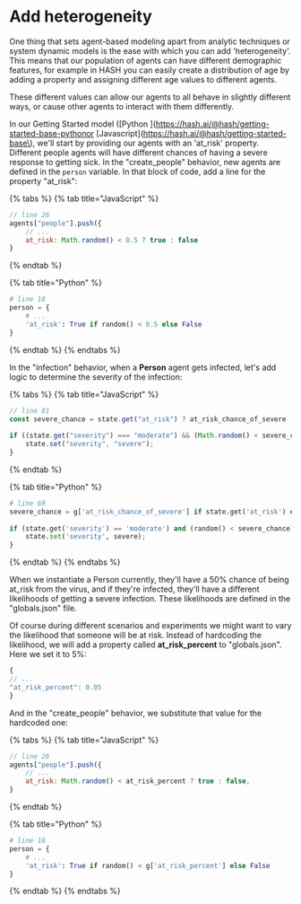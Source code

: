 # Add heterogeneity

One thing that sets agent-based modeling apart from analytic techniques or system dynamic models is the ease with which you can add 'heterogeneity'. This means that our population of agents can have different demographic features, for example in HASH you can easily create a distribution of age by adding a property and assigning different age values to different agents.

These different values can allow our agents to all behave in slightly different ways, or cause other agents to interact with them differently.

In our Getting Started model \([Python ](https://hash.ai/@hash/getting-started-base-pythonor [Javascript](https://hash.ai/@hash/getting-started-base\), we'll start by providing our agents with an 'at\_risk' property. Different people agents will have different chances of having a severe response to getting sick. In the "create\_people" behavior, new agents are defined in the `person` variable. In that block of code, add a line for the property "at\_risk":

{% tabs %}
{% tab title="JavaScript" %}
```javascript
// line 26
agents["people"].push({
    // ...
    at_risk: Math.random() < 0.5 ? true : false
}
```
{% endtab %}

{% tab title="Python" %}
```python
# line 18
person = {
    # ...
    'at_risk': True if random() < 0.5 else False
}
```
{% endtab %}
{% endtabs %}

In the "infection" behavior, when a **Person** agent gets infected, let's add logic to determine the severity of the infection:

{% tabs %}
{% tab title="JavaScript" %}
```javascript
// line 81
const severe_chance = state.get("at_risk") ? at_risk_chance_of_severe : chance_of_severe;
 
if ((state.get("severity") === "moderate") && (Math.random() < severe_chance)) {
    state.set("severity", "severe");
}
```
{% endtab %}

{% tab title="Python" %}
```python
# line 69
severe_chance = g['at_risk_chance_of_severe'] if state.get('at_risk') else g['chance_of_severe']
 
if (state.get('severity') == 'moderate') and (random() < severe_chance)) {
    state.set('severity', severe);
}
```
{% endtab %}
{% endtabs %}

When we instantiate a Person currently, they'll have a 50% chance of being at\_risk from the virus, and if they're infected, they'll have a different likelihoods of getting a severe infection. These likelihoods are defined in the "globals.json" file.

Of course during different scenarios and experiments we might want to vary the likelihood that someone will be at risk. Instead of hardcoding the likelihood, we will add a property called **at\_risk\_percent** to "globals.json". Here we set it to 5%:

```javascript
{
// ...
"at_risk_percent": 0.05
}
```

And in the "create\_people" behavior, we substitute that value for the hardcoded one:

{% tabs %}
{% tab title="JavaScript" %}
```javascript
// line 26
agents["people"].push({
    // ...
    at_risk: Math.random() < at_risk_percent ? true : false,
}
```
{% endtab %}

{% tab title="Python" %}
```python
# line 18
person = {
    # ...
    'at_risk': True if random() < g['at_risk_percent'] else False
}
```
{% endtab %}
{% endtabs %}

